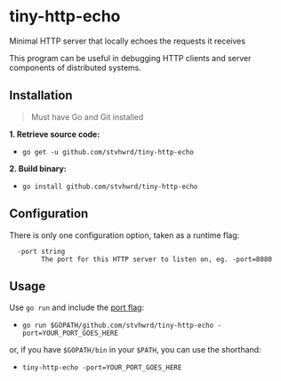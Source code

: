 # tiny-http-echo
Minimal HTTP server that locally echoes the requests it receives

This program can be useful in debugging HTTP clients and server components of distributed systems.

## Installation

> Must have Go and Git installed

**1. Retrieve source code:**

* `go get -u github.com/stvhwrd/tiny-http-echo`

**2. Build binary:**

* `go install github.com/stvhwrd/tiny-http-echo`

## Configuration

There is only one configuration option, taken as a runtime flag:
```
  -port string
        The port for this HTTP server to listen on, eg. -port=8080
```

## Usage

Use `go run` and include the [port flag](#configuration):

* `go run $GOPATH/github.com/stvhwrd/tiny-http-echo -port=YOUR_PORT_GOES_HERE`

or, if you have `$GOPATH/bin` in your `$PATH`, you can use the shorthand:

* `tiny-http-echo -port=YOUR_PORT_GOES_HERE`
